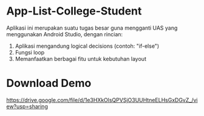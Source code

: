 # App-List-College-Student
Aplikasi ini merupakan suatu tugas besar guna mengganti UAS yang menggunakan Android Studio, dengan rincian:
1. Aplikasi mengandung logical decisions (contoh: "if-else")
2. Fungsi loop
3. Memanfaatkan berbagai fitu untuk kebutuhan layout


# Download Demo
https://drive.google.com/file/d/1e3HXkOlsQPVSjO3UUHtneELHsGxDGvZ_/view?usp=sharing
